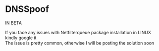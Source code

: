 # DNSSpoof

IN BETA<br />

If you face any issues with Netfilterqueue package installation in LINUX kindly google it<br />
The issue is pretty common, otherwise I will be posting the solution soon<br />
